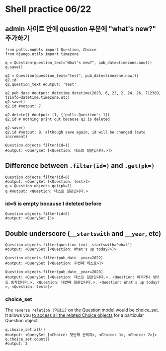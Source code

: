 # Shell practice 06/22

## admin 사이트 안에 question 부분에 "what's new?" 추가하기
```
from polls.models import Question, Choice
from django.utils import timezone

q = Question(question_text="What's new?", pub_date=timezone.now())
q.save()
```
```
q2 = Question(question_text="test", pub_date=timezone.now())
q2.id
q2.question_text #output: 'test'

q2.pub_date #output: datetime.datetime(2023, 6, 22, 2, 24, 26, 712389, tzinfo=datetime.timezone.utc)
q2.save()
q2.id #output: 7

q2.delete() #output: (1, {'polls.Question': 1})
q2.id # nothing print out because q2 is deleted

q2.save() 
q2.id #output: 8, although save again, id will be changed (auto increment)
```
```
Question.objects.filter(id=1)
#output: <QuerySet [<Question: 테스트 질문입니다.>]>
```

## Difference between ```.filter(id=)``` and ```.get(pk=)```
```
Question.objects.filter(id=8)
#output: <QuerySet [<Question: test>]>
q = Question.objects.get(pk=1)
q #output: <Question: 테스트 질문입니다.>
```
### id=5 is empty because I deleted before
```
Question.objects.filter(id=5)
#output: <QuerySet []>
```
## Double underscore (```__startswith``` and ```__year```, etc)
```
Question.objects.filter(question_text__startswith='what')
#output: <QuerySet [<Question: What's up today?>]>

Question.objects.filter(pub_date__year=2022)
#output: <QuerySet [<Question: 두번째 테스트>]>

Question.objects.filter(pub_date__year=2023)
#output: <QuerySet [<Question: 테스트 질문입니다.>, <Question: 아무거나 넣어도 동작합니다.>, <Question: 네번째 질문입니다.>, <Question: What's up today?>, <Question: test>]>
```
### choice_set 

The ```reverse relation (역참조)``` on the Question model would be choice_set. It allows you <ins>to access all the related Choice objects</ins> for a particular Question object.
```
q.choice_set.all()
#output: <QuerySet [<Choice: 첫번째 선택지>, <Choice: 1>, <Choice: 2>]>
q.choice_set.count()
#output: 3
```